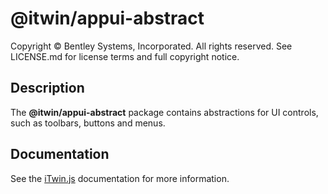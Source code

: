 # @itwin/appui-abstract

Copyright © Bentley Systems, Incorporated. All rights reserved. See LICENSE.md for license terms and full copyright notice.

## Description

The **@itwin/appui-abstract** package contains abstractions for UI controls, such as toolbars, buttons and menus.

## Documentation

See the [iTwin.js](https://www.itwinjs.org) documentation for more information.
